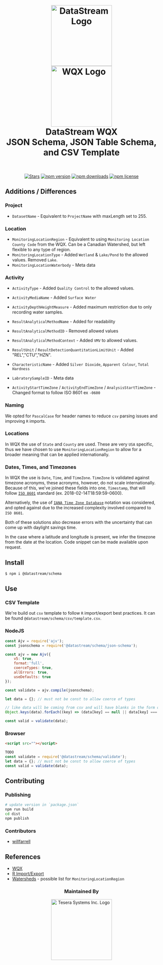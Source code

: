 <h1 align="center">
  <img src="https://raw.githubusercontent.com/gordonfn/datastream-wqx/master/docs/images/datastream.png?token=ABC9POoWo80cE0P25opVHbdsuQnW30g6ks5as_29wA%3D%3D" alt="DataStream Logo" width="200">
  <br/>
  <img src="https://raw.githubusercontent.com/gordonfn/datastream-wqx/master/docs/images/water-quality-exchange.gif?token=ABC9PNs8vDDUB-LYzDfSdeJ4lvH4JccXks5as_4dwA%3D%3D" alt="WQX Logo" width="200">
  <br/>
  DataStream WQX<br />JSON Schema, JSON Table Schema, and CSV Template
  <br/>
  <br/>
</h1>

<p align="center">
  <a href="https://github.com/gordonfn/datastream-wqx"><img src="https://img.shields.io/github/stars/gordonfn/datastream-wqx.svg?style=social&label=Stars" alt="Stars" /></a>
  <a href="https://www.npmjs.com/package/datastream-wqx"><img src="https://img.shields.io/npm/v/datastream-wqx.svg" alt="npm version"></a>
  <a href="https://www.npmjs.com/package/datastream-wqx"><img src="https://img.shields.io/npm/dm/datastream-wqx.svg" alt="npm downloads"></a>
  <a href="https://www.npmjs.com/package/datastream-wqx"><img src="https://img.shields.io/npm/l/datastream-wqx.svg" alt="npm license" /></a>
</p>

## Additions / Differences

### Project
- `DatasetName` - Equivalent to `ProjectName` with maxLength set to 255.

### Location
- `MonitoringLocationRegion` - Equivalent to using `Monitoring Location County Code` from the WQX. Can be a Canadian Watershed, but left flexible to any type of region.
- `MonitoringLocationType` - Added `Wetland` & `Lake/Pond` to the allowed values. Removed `Lake`.
- `MonitoringLocationWaterbody` - Meta data

### Activity
- `ActivityType` - Added `Quality Control` to the allowed values.
- `ActivityMediaName` - Added `Surface Water`

- `ActivityDepthHeightMeasure` - Added maximum restriction due to only recording water samples.
- `ResultAnalyticalMethodName` - Added for readability
- `ResultAnalyticalMethodID` - Removed allowed values
- `ResultAnalyticalMethodContext` - Added `VMV` to allowed values.
- `ResultUnit` / `ResultDetectionQuantitationLimitUnit` - Added "REL","CTU","HZN".
- `CharacteristicName` - Added `Silver Dioxide`, `Apparent Colour`, `Total Hardness`
- `LabratorySampleID` - Meta data

- `ActivityStartTimeZone` / `ActivityEndTimeZone` / `AnalysisStartTimeZone` - Changed format to follow ISO 8601 ex `-0600`


### Naming
We opted for `PascalCase` for header names to reduce `csv` parsing issues and improving `R` imports.

### Locations
In WQX the use of `State` and `County` are used. These are very `USA` specific, thus we have chosen to use `MonitoringLocationRegion` to allow for a broader meaning that can be applied internationally.

### Dates, Times, and Timezones
In WQX the use is `Date`, `Time`, and `TimeZone`. `TimeZone` is validated against timezone acronyms, these acronyms, however, do not scale internationally. Because of this, we've joined these fields into one, `Timestamp`, that will follow [`ISO 8601`](https://en.wikipedia.org/wiki/ISO_8601) standard (ex. 2018-02-14T18:59:59-0600).

Alternatively, the use of [`IANA Time Zone Database`](https://en.wikipedia.org/wiki/List_of_tz_database_time_zones) notation was considered, and opted against due to the increased complexity involved compared to `ISO 8601`.

Both of these solutions also decrease errors with the uncertainty that can come up with daylight savings time.

In the case where a latitude and longitude is present, we infer the timezone from the date at the location. Code snippet can be made available upon request.

## Install
```bash
$ npm i @datastream/schema
```

## Use
### CSV Template
We're build out `csv` template to follow `R` import/export best practices. It can be found `@datastream/schema/csv/template.csv`.

### NodeJS
```javascript
const Ajv = require('ajv');
const jsonschema = require('@datastream/schema/json-schema');

const ajv = new Ajv({
    v5: true,
    format:'full',
    coerceTypes: true,
    allErrors: true,
    useDefaults: true
});

const validate = ajv.compile(jsonschema);

let data = {}; // must not be const to allow coerce of types

// like data will be coming from csv and will have blanks in the form of empty string
Object.keys(data).forEach((key) => (data[key] == null || data[key] === '') && delete data[key]);

const valid = validate(data);
```

### Browser
```html
<script src=""></script>
```
```js
TODO
const validate = require('@datastream/schema/validate');
let data = {}; // must not be const to allow coerce of types
const valid = validate(data);
```

## Contributing

### Publishing
```bash
# update version in `package.json`
npm run build
cd dist
npm publish
```

### Contributors
- [willfarrell](https://github.com/willfarrell)

## References
- [WQX](https://github.com/gordonfn/wqx)
- [R Import/Export](https://cran.r-project.org/doc/manuals/r-release/R-data.html)
- [Watersheds](https://open.canada.ca/data/en/dataset/dc639a40-8893-11e0-96ca-6cf049291510) - possible list for `MonitoringLocationRegion`

<div align="center">
  <h3>Maintained By</h3>
  <a href="https://tesera.com"><img src="https://raw.githubusercontent.com/gordonfn/datastream-wqx/master/docs/images/tesera.png?token=ABC9PPDeMtIvm_7YPZRL69QPAAYSfMW5ks5as_3WwA%3D%3D" alt="Tesera Systems Inc. Logo" width="200"></a>
</div>
